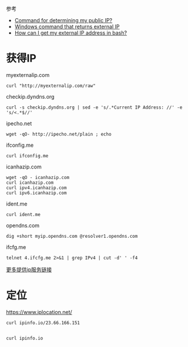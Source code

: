 参考

* [Command for determining my public IP?](http://askubuntu.com/questions/95910/command-for-determining-my-public-ip)
* [Windows command that returns external IP](http://superuser.com/questions/165986/windows-command-that-returns-external-ip)
* [How can I get my external IP address in bash?](http://unix.stackexchange.com/questions/22615/how-can-i-get-my-external-ip-address-in-bash)

# 获得IP


myexternalip.com

	curl "http://myexternalip.com/raw"

checkip.dyndns.org

	curl -s checkip.dyndns.org | sed -e 's/.*Current IP Address: //' -e 's/<.*$//'

ipecho.net

	wget -qO- http://ipecho.net/plain ; echo

ifconfig.me

	curl ifconfig.me

icanhazip.com

	wget -qO - icanhazip.com
	curl icanhazip.com
	curl ipv4.icanhazip.com
	curl ipv6.icanhazip.com

ident.me

	curl ident.me

opendns.com

	dig +short myip.opendns.com @resolver1.opendns.com

ifcfg.me

	telnet 4.ifcfg.me 2>&1 | grep IPv4 | cut -d' ' -f4

[更多提供ip服务链接](http://unix.stackexchange.com/a/128088/23140)


# 定位

https://www.iplocation.net/

	curl ipinfo.io/23.66.166.151


	curl ipinfo.io

